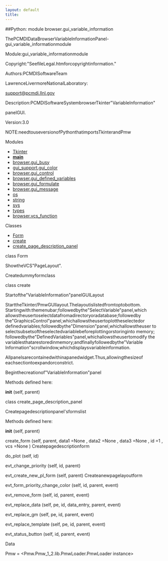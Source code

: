 ```yaml
---
layout: default
title:
---
```


##Python: module browser.gui_variable_information

ThePCMDIDataBrowserVariableInformationPanel-gui_variable_informationmodule  

Module:gui_variable_informationmodule

Copyright:"SeefileLegal.htmforcopyrightinformation."

Authors:PCMDISoftwareTeam

LawrenceLivermoreNationalLaboratory:

support@pcmdi.llnl.gov

Description:PCMDISoftwareSystembrowserTkinter"VariableInformation"

panelGUI.

Version:3.0

NOTE:needtouseversionofPythonthatimportsTkinterandPmw  

Modules 

* [Tkinter](Tkinter.html)  
* [__main__](__main__.html)  
* [browser.gui_busy](browser.gui_busy.html)  
* [gui_support.gui_color](gui_support.gui_color.html)  
* [browser.gui_control](browser.gui_control.html)  
* [browser.gui_defined_variables](browser.gui_defined_variables.html)  
* [browser.gui_formulate](browser.gui_formulate.html)  
* [browser.gui_message](browser.gui_message.html)  
* [os](os.html)  
* [string](string.html)  
* [sys](sys.html)  
* [types](types.html)  
* [browser.vcs_function](browser.vcs_function.html)  

Classes 

* [Form](browser.gui_variable_information.html)
* [create](browser.gui_variable_information.html)
* [create_page_description_panel](browser.gui_variable_information.html)

class  Form 

ShowtheVCS"PageLayout".  

Createdummyformclass  

class  create 

Startofthe"VariableInformation"panelGUILayout  

StarttheTkinter/PmwGUIlayout.Thelayoutislistedfromtoptobottom.  
Startingwith:themenubar;followedbythe"SelectVariable"panel,which  
allowstheusertoselectdatafromadirectoryoradatabase;followedby  
the"GraphicsControl"panel,whichallowstheusertoplottheselectedor  
definedvariables;followedbythe"Dimension"panel,whichallowstheuser
to  
selectsubsetsoftheselectedvariablebeforeplottingorstoringinto
memory;  
followedbythe"DefinedVariables"panel,whichallowstheusertomodify
the  
variablesthatarestoredinmemory;andfinallyfollowedbythe"Variable  
Information"scrollwindow,whichdisplaysvariableinformation.  

Allpanelsarecontainedwithinapanedwidget.Thus,allowingthesizeof  
eachsectiontoexpandorconstrict.  

Beginthecreationof"VariableInformation"panel  

Methods defined here:  

__init__  (self, parent) 

class  create_page_description_panel 

Createpagedescriptionpanel'sformslist  

Methods defined here:  

__init__  (self, parent) 

create_form  (self, parent, data1  =None  , data2  =None  , data3  =None  , id  =1  , vcs  =None  ) 
Createpagedescriptionform 

do_plot  (self, id) 

evt_change_priority  (self, id, parent) 

evt_create_new_pl_form  (self, parent) 
Createanewpagelayoutform 

evt_form_priority_change_color  (self, id, parent, event) 

evt_remove_form  (self, id, parent, event) 

evt_replace_data  (self, pe, id, data_entry, parent, event) 

evt_replace_gm  (self, pe, id, parent, event) 

evt_replace_template  (self, pe, id, parent, event) 

evt_status_button  (self, id, parent, event) 

Data 

Pmw  = <Pmw.Pmw_1_2.lib.PmwLoader.PmwLoader instance>
